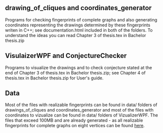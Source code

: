 ## drawing_of_cliques and coordinates_generator

Programs for checking fingerprints of complete graphs and also generating coordinates representing the drawings determined by these fingerprints writen in C++; see documentation.html included in both of the folders. To understand the ideas you can read Chapter 3 of thesis.tex in Bachelor thesis.zip

## VisulaizerWPF and ConjectureChecker

Programs to visualize the drawings and to check conjecture stated at the end of Chapter 3 of thesis.tex in Bachelor thesis.zip; see Chapter 4 of thesis.tex in Bachelor thesis.zip for User's guide.

## Data

Most of the files with realizable fingerprints can be found in data/ folders of drawings_of_cliques and coordinates_generator and most of the files with coordinates to vizualize can be found in data/ folders of VizualizerWPF. The files that exceed 100MB and are already generated - as all realizable fingerprints for complete graphs on eight vertices can be found [here](https://kam.mff.cuni.cz/~fila/bachelor_thesis.html). 
